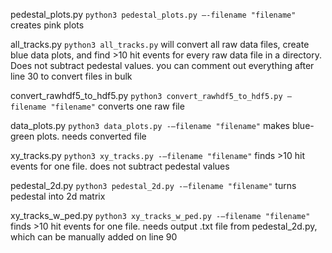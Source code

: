 pedestal_plots.py `python3 pedestal_plots.py –-filename "filename"`
creates pink plots

all_tracks.py `python3 all_tracks.py`
will convert all raw data files, create blue data plots, and find >10 hit events for every raw data file in a directory. Does not subtract pedestal values. you can comment out everything after line 30 to convert files in bulk

convert_rawhdf5_to_hdf5.py `python3 convert_rawhdf5_to_hdf5.py –filename "filename"`
converts one raw file

data_plots.py `python3 data_plots.py -–filename "filename"`
makes blue-green plots. needs converted file

xy_tracks.py `python3 xy_tracks.py -–filename "filename"`
finds >10 hit events for one file. does not subtract pedestal values

pedestal_2d.py `python3 pedestal_2d.py -–filename "filename"`
turns pedestal into 2d matrix

xy_tracks_w_ped.py `python3 xy_tracks_w_ped.py -–filename "filename"`
finds >10 hit events for one file. needs output .txt file from pedestal_2d.py, which can be manually added on line 90
